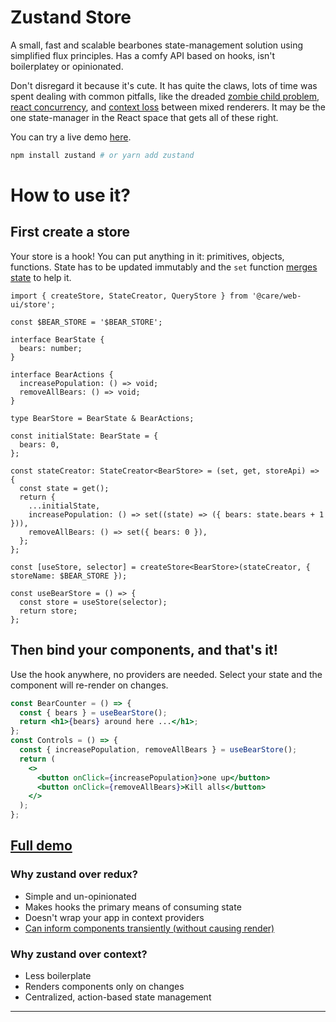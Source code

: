# Zustand Store

A small, fast and scalable bearbones state-management solution using simplified flux principles. Has a comfy API based on hooks, isn't boilerplatey or opinionated.

Don't disregard it because it's cute. It has quite the claws, lots of time was spent dealing with common pitfalls, like the dreaded [zombie child problem](https://react-redux.js.org/api/hooks#stale-props-and-zombie-children), [react concurrency](https://github.com/bvaughn/rfcs/blob/useMutableSource/text/0000-use-mutable-source.md), and [context loss](https://github.com/facebook/react/issues/13332) between mixed renderers. It may be the one state-manager in the React space that gets all of these right.

You can try a live demo [here](https://githubbox.com/pmndrs/zustand/tree/main/examples/demo).

```bash
npm install zustand # or yarn add zustand
```

# How to use it?

## First create a store

Your store is a hook! You can put anything in it: primitives, objects, functions. State has to be updated immutably and the `set` function [merges state](./docs/guides/immutable-state-and-merging.md) to help it.

```tsx
import { createStore, StateCreator, QueryStore } from '@care/web-ui/store';

const $BEAR_STORE = '$BEAR_STORE';

interface BearState {
  bears: number;
}

interface BearActions {
  increasePopulation: () => void;
  removeAllBears: () => void;
}

type BearStore = BearState & BearActions;

const initialState: BearState = {
  bears: 0,
};

const stateCreator: StateCreator<BearStore> = (set, get, storeApi) => {
  const state = get();
  return {
    ...initialState,
    increasePopulation: () => set((state) => ({ bears: state.bears + 1 })),
    removeAllBears: () => set({ bears: 0 }),
  };
};

const [useStore, selector] = createStore<BearStore>(stateCreator, { storeName: $BEAR_STORE });

const useBearStore = () => {
  const store = useStore(selector);
  return store;
};
```

## Then bind your components, and that's it!

Use the hook anywhere, no providers are needed. Select your state and the component will re-render on changes.

```jsx
const BearCounter = () => {
  const { bears } = useBearStore();
  return <h1>{bears} around here ...</h1>;
};
const Controls = () => {
  const { increasePopulation, removeAllBears } = useBearStore();
  return (
    <>
      <button onClick={increasePopulation}>one up</button>
      <button onClick={removeAllBears}>Kill alls</button>
    </>
  );
};
```

## [Full demo](../stories/Store/CreateStore.stories.tsx)

### Why zustand over redux?

- Simple and un-opinionated
- Makes hooks the primary means of consuming state
- Doesn't wrap your app in context providers
- [Can inform components transiently (without causing render)](#transient-updates-for-often-occurring-state-changes)

### Why zustand over context?

- Less boilerplate
- Renders components only on changes
- Centralized, action-based state management

---
